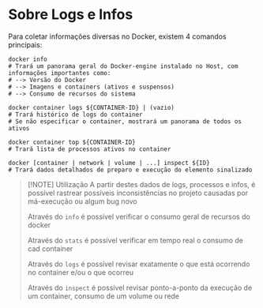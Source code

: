 # Sobre Logs e Infos

Para coletar informações diversas no Docker, existem 4 comandos principais:

```shell
docker info
# Trará um panorama geral do Docker-engine instalado no Host, com informações importantes como:
# --> Versão do Docker
# --> Imagens e containers (ativos e suspensos)
# --> Consumo de recursos do sistema

docker container logs ${CONTAINER-ID} | (vazio)
# Trará histórico de logs do container
# Se não especificar o container, mostrará um panorama de todos os ativos

docker container top ${CONTAINER-ID}
# Trará lista de processos ativos no container

docker [container | network | volume | ...] inspect ${ID}
# Trará dados detalhados de preparo e execução do elemento sinalizado
```

>[!NOTE] Utilização
> A partir destes dados de logs, processos e infos, é possível rastrear possíveis inconsistências no projeto causadas por má-execução ou algum bug novo
>
> Através do `info` é possível verificar o consumo geral de recursos do docker
>
> Através do `stats` é possível verificar em tempo real o consumo de cad container
>
> Através do `logs` é possível revisar exatamente o que está ocorrendo no container e/ou o que ocorreu
>
> Através do `inspect` é possível revisar ponto-a-ponto da execução de um container, consumo de um volume ou rede